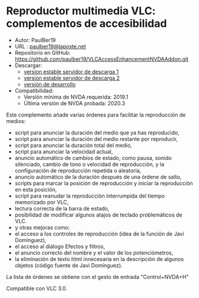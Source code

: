# Reproductor multimedia VLC: complementos de accesibilidad #

* Autor: PaulBer19
* URL : paulber19@laposte.net
* Repositorio en GitHub: <https://github.com/paulber19/VLCAccessEnhancementNVDAAddon.git>
* Descargar:
	* [version estable servidor de descarga 1][1]
	* [version estable servidor de descarga 2][2]
	* [versión de desarrollo][3]
* Compatibilidad:
	* Versión mínima de NVDA requerida: 2019.1
	* Última versión de NVDA probada: 2020.3


Este complemento añade varias órdenes para facilitar la reproducción de medios:

* script para anunciar la duración del medio que ya has reproducido,
* script para anunciar la duración del medio restante por reproducir,
* script para anunciar la duración total del medio,
* script para anunciar la velocidad actual,
* anuncio automático de cambios de estado, como pausa, sonido silenciado, cambio de tono o velocidad de reproducción, y la configuración de reproducción repetida o aleatoria,
* anuncio automático de la duración después de una órdene  de salto,
* scripts para marcar la posición de reproducción y iniciar la reproducción en esta posición,
* script para reanudar la reproducción interrumpida del tiempo memorizado por VLC,
* lectura correcta de la barra de estado,
* posibilidad de modificar algunos atajos de teclado problemáticos de VLC.
* y otras mejoras como:
 * el acceso a los controles de reproducción (idea de la función de Javi Domínguez),
 * el acceso al diálogo Efectos y filtros,
 * el anuncio correcto del nombre y el valor de los potenciómetros,
 * la eliminación de texto html innecesaria en la descripción de algunos objetos (código fuente de Javi Domínguez).


La lista de órdenes se obtiene con el gesto de entrada "Control+NVDA+H"

Compatible con VLC 3.0.



[1]: http://angouleme.avh.asso.fr/fichesinfo/fiches_nvda/data/VLCAccessEnhancement-2.4.nvda-addon
[2]: https://github.com/paulber007/AllMyNVDAAddons/raw/master/VLCAccessEnhancement/VLCAccessEnhancement-2.4.nvda-addon

[3]:https://github.com/paulber007/AllMyNVDAAddons/tree/master/VLCAccessEnhancement/dev
